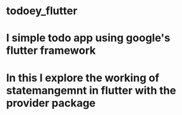 # todoey_flutter

# I simple todo app using google's flutter framework
# In this I explore the working of statemangemnt in flutter with the provider package
